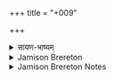 +++
title = "+009"

+++

<details><summary>सायण-भाष्यम्</summary>

‘इन्द्रेहि' इत्यादिकं दशर्चं सूक्तं ' सुरूपकृत्नुम् इत्यादिषु षष्ठम् । ऋष्यादयस्तस्य पूर्ववत् । विशेषस्तु अतिरात्रे द्वितीयपर्यायेऽच्छावाकशस्त्र ‘इन्द्रेहि' इत्यनुरूपस्तृचः ।  ‘ अतिरात्रे पर्यायाणाम् । इति खण्डे  इदं वसो सुतमन्ध इन्द्रेहि मत्स्यन्धसः ' ( आश्व. श्रौ. ६. ४ ) इति सूत्रितम् ॥
</details>

<details><summary>Jamison Brereton</summary>

9  
Indra  
Madhuchandas Vaiśvāmitra  
10 verses: gāyatrī  
The “message” of this hymn is the standard one: Indra is urged to drink of our  soma and enjoy our praise songs and in return to provide us with the usual good  things. This relation of reciprocity is nicely conveyed stylistically by complementary  paired repetitions. For example, in verse 2 Indra is to be “sent surging” to the soma  (2a), while the same verb is to be supplied for the soma’s movement to Indra (2b).  Though this verb √sr̥j is an unusual choice to describe Indra’s locomotion, it is a  standard idiom applied to soma’s progress, especially in the Soma Maṇḍala (IX).  (See here also the songs sent surging in verse 4.) Similarly “spur on” in verses 5–6  with “us” once as goal (vs. 5) and once as direct object (vs. 6), and verse 10 where  both Indra and the chant directed to him are characterized as “lofty,” after two  occurrences of “lofty” applied to fame (vss. 7–8).  
For readers interested in comparative Indo-European poetics, the most nota ble feature of the hymn is an instance of the famous, but relatively rare, formula  “imperishable fame” (śrávaḥ... ákṣitam) in verse 7, where the two words are found  in separate pādas (b and c). The resonance of this formula and the concept behind  it may account for the near-exact repetition of the “place fame in us” expression in  verses 7–8.
</details>

<details><summary>Jamison Brereton Notes</summary>

Indra
</details>
